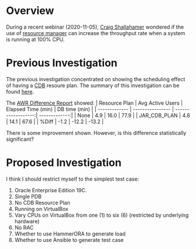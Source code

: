 Overview
========

During a recent webinar (2020-11-05), [Craig Shallahamer](https://www.orapub.com/) wondered if the use of [resource manager](https://docs.oracle.com/en/database/oracle/oracle-database/19/admin/managing-resources-with-oracle-database-resource-manager.html#GUID-2BEF5482-CF97-4A85-BD90-9195E41E74EF) can increase the throughput rate when a system is running at 100% CPU.

Previous Investigation
======================

The previous investigation concentrated on showing the scheduling effect of having a [CDB](https://docs.oracle.com/en/database/oracle/oracle-database/19/multi/introduction-to-the-multitenant-architecture.html#GUID-267F7D12-D33F-4AC9-AA45-E9CD671B6F22) resoure plan. The summary of this investigation can be found [here](https://yaocm.wordpress.com/2019/12/17/high-cpu-usage-with-a-cdb-resource-plan/).

The [AWR Difference Report](https://github.com/dfhawthorne/demos/blob/master/high_cpu_and_cdb_resource_plans/awr_diff_report_172_173_179_180.html) showed:
| Resource Plan | Avg Active Users | Elapsed Time (min) | DB time (min) |
| ------------- | ---------------- | ------------------:| -------------:|
| None          |              4.9 |               16.0 |          77.9 |
| JAR\_CDB\_PLAN |             4.8 |               14.1 |          67.6 |
| %Diff         |             -1.2 |              -12.2 |         -13.2 |

There is some improvement shown. However, is this difference statistically significant?

Proposed Investigation
======================

I think I should restrict myself to the simplest test case:
1. Oracle Enterprise Edition 19C.
2. Single PDB
3. No CDB Resource Plan
4. Running on VirtualBox
5. Vary CPUs on VirtualBox from one (1) to six (6) (restricted by underlying hardware)
6. No RAC
7. Whether to use HammerORA to generate load
8. Whether to use Ansible to generate test case
